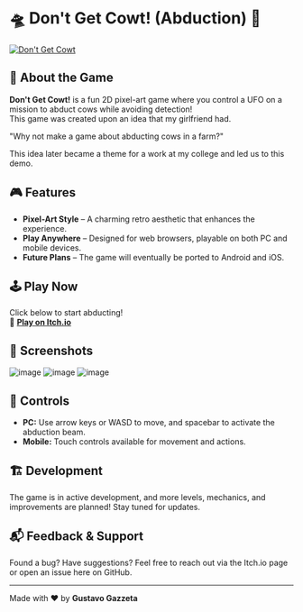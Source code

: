 # 🛸 Don't Get Cowt! (Abduction) 🐄  

[![Don't Get Cowt](https://iili.io/HFmUQRa.md.png)](https://ggazzeta.itch.io/dont-get-cowt)  

## 🚀 About the Game  
**Don't Get Cowt!** is a fun 2D pixel-art game where you control a UFO on a mission to abduct cows while avoiding detection!  
This game was created upon an idea that my girlfriend had.

"Why not make a game about abducting cows in a farm?"

This idea later became a theme for a work at my college and led us to this demo.

## 🎮 Features  
- **Pixel-Art Style** – A charming retro aesthetic that enhances the experience.  
- **Play Anywhere** – Designed for web browsers, playable on both PC and mobile devices.  
- **Future Plans** – The game will eventually be ported to Android and iOS.  

## 🕹️ Play Now  
Click below to start abducting!  
🔗 **[Play on Itch.io](https://ggazzeta.itch.io/dont-get-cowt)**  

## 📸 Screenshots  
![image](https://github.com/user-attachments/assets/45a653bb-e4a5-40cc-937b-8e8f2bab872e)
![image](https://github.com/user-attachments/assets/4458aa19-ceb0-4ca9-a531-5c2b9805fb13)
![image](https://github.com/user-attachments/assets/1a92c21d-8dab-4f41-8858-600dc469d262)

## 🔧 Controls  
- **PC:** Use arrow keys or WASD to move, and spacebar to activate the abduction beam.  
- **Mobile:** Touch controls available for movement and actions.  

## 🏗️ Development  
The game is in active development, and more levels, mechanics, and improvements are planned! Stay tuned for updates.  

## 📬 Feedback & Support  
Found a bug? Have suggestions? Feel free to reach out via the Itch.io page or open an issue here on GitHub.  

---  

Made with ❤️ by **Gustavo Gazzeta**  

